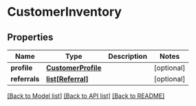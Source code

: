 # CustomerInventory

## Properties
Name | Type | Description | Notes
------------ | ------------- | ------------- | -------------
**profile** | [**CustomerProfile**](CustomerProfile.md) |  | [optional] 
**referrals** | [**list[Referral]**](Referral.md) |  | [optional] 

[[Back to Model list]](../README.md#documentation-for-models) [[Back to API list]](../README.md#documentation-for-api-endpoints) [[Back to README]](../README.md)


